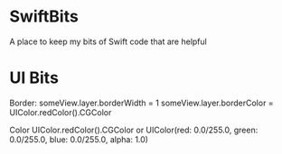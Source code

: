 # SwiftBits
A place to keep my bits of Swift code that are helpful




# UI Bits

Border: 
someView.layer.borderWidth = 1
someView.layer.borderColor = UIColor.redColor().CGColor

Color
UIColor.redColor().CGColor
or
UIColor(red: 0.0/255.0, green: 0.0/255.0, blue: 0.0/255.0, alpha: 1.0)
